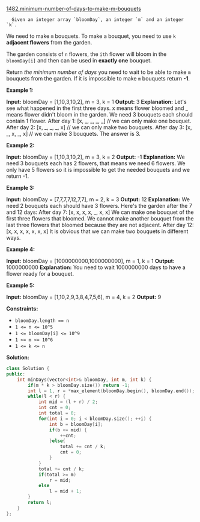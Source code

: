 [1482.minimum-number-of-days-to-make-m-bouquets](https://leetcode.com/problems/minimum-number-of-days-to-make-m-bouquets/)  

      Given an integer array `bloomDay`, an integer `m` and an integer `k`.

We need to make `m` bouquets. To make a bouquet, you need to use `k` **adjacent flowers** from the garden.

The garden consists of `n` flowers, the `ith` flower will bloom in the `bloomDay[i]` and then can be used in **exactly one** bouquet.

Return _the minimum number of days_ you need to wait to be able to make `m` bouquets from the garden. If it is impossible to make `m` bouquets return **\-1**.

**Example 1:**

**Input:** bloomDay = \[1,10,3,10,2\], m = 3, k = 1
**Output:** 3
**Explanation:** Let's see what happened in the first three days. x means flower bloomed and \_ means flower didn't bloom in the garden.
We need 3 bouquets each should contain 1 flower.
After day 1: \[x, \_, \_, \_, \_\]   // we can only make one bouquet.
After day 2: \[x, \_, \_, \_, x\]   // we can only make two bouquets.
After day 3: \[x, \_, x, \_, x\]   // we can make 3 bouquets. The answer is 3.

**Example 2:**

**Input:** bloomDay = \[1,10,3,10,2\], m = 3, k = 2
**Output:** -1
**Explanation:** We need 3 bouquets each has 2 flowers, that means we need 6 flowers. We only have 5 flowers so it is impossible to get the needed bouquets and we return -1.

**Example 3:**

**Input:** bloomDay = \[7,7,7,7,12,7,7\], m = 2, k = 3
**Output:** 12
**Explanation:** We need 2 bouquets each should have 3 flowers.
Here's the garden after the 7 and 12 days:
After day 7: \[x, x, x, x, \_, x, x\]
We can make one bouquet of the first three flowers that bloomed. We cannot make another bouquet from the last three flowers that bloomed because they are not adjacent.
After day 12: \[x, x, x, x, x, x, x\]
It is obvious that we can make two bouquets in different ways.

**Example 4:**

**Input:** bloomDay = \[1000000000,1000000000\], m = 1, k = 1
**Output:** 1000000000
**Explanation:** You need to wait 1000000000 days to have a flower ready for a bouquet.

**Example 5:**

**Input:** bloomDay = \[1,10,2,9,3,8,4,7,5,6\], m = 4, k = 2
**Output:** 9

**Constraints:**

*   `bloomDay.length == n`
*   `1 <= n <= 10^5`
*   `1 <= bloomDay[i] <= 10^9`
*   `1 <= m <= 10^6`
*   `1 <= k <= n`  



**Solution:**  

```cpp
class Solution {
public:
    int minDays(vector<int>& bloomDay, int m, int k) {
        if(m * k > bloomDay.size()) return -1;
        int l = 1, r = *max_element(bloomDay.begin(), bloomDay.end());
        while(l < r) {
            int mid = (l + r) / 2;
            int cnt = 0;
            int total = 0;
            for(int i = 0; i < bloomDay.size(); ++i) {
                int b = bloomDay[i];
                if(b <= mid) {
                    ++cnt;
                }else{
                    total += cnt / k;
                    cnt = 0;
                }
            }
            total += cnt / k;
            if(total >= m)
                r = mid;
            else
                l = mid + 1;
        }
        return l;
    }
};
```
      